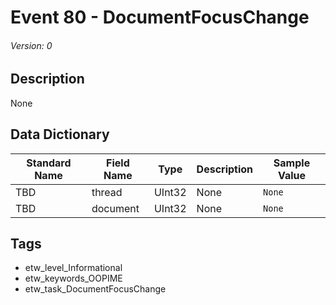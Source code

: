 # Event 80 - DocumentFocusChange
###### Version: 0

## Description
None

## Data Dictionary
|Standard Name|Field Name|Type|Description|Sample Value|
|---|---|---|---|---|
|TBD|thread|UInt32|None|`None`|
|TBD|document|UInt32|None|`None`|

## Tags
* etw_level_Informational
* etw_keywords_OOPIME
* etw_task_DocumentFocusChange